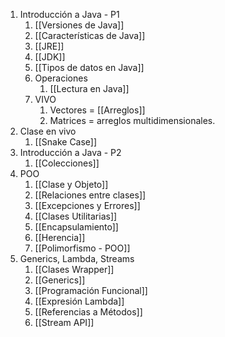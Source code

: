 1. Introducción a Java - P1 
	1. [[Versiones de Java]]
	2. [[Características de Java]]
	3. [[JRE]]
	4. [[JDK]]
	5. [[Tipos de datos en Java]]
	6. Operaciones
		1. [[Lectura en Java]]
	7. VIVO
		1. Vectores = [[Arreglos]]
		2. Matrices = arreglos multidimensionales.
2. Clase en vivo
	1. [[Snake Case]]
3. Introducción a Java - P2
	1. [[Colecciones]] 
4. POO 
	1. [[Clase y Objeto]]
	2. [[Relaciones entre clases]]
	3. [[Excepciones y Errores]]
	4. [[Clases Utilitarias]]
	5. [[Encapsulamiento]]
	6. [[Herencia]]
	7. [[Polimorfismo - POO]]
5. Generics, Lambda, Streams
	1. [[Clases Wrapper]]
	2. [[Generics]]
	3. [[Programación Funcional]]
	4. [[Expresión Lambda]]
	5. [[Referencias a Métodos]]
	6. [[Stream API]]

